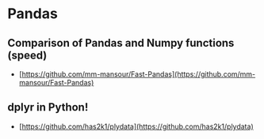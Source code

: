# Pandas

## Comparison of Pandas and Numpy functions \(speed\)

* [https://github.com/mm-mansour/Fast-Pandas](https://github.com/mm-mansour/Fast-Pandas)

## dplyr in Python!

* [https://github.com/has2k1/plydata](https://github.com/has2k1/plydata)

